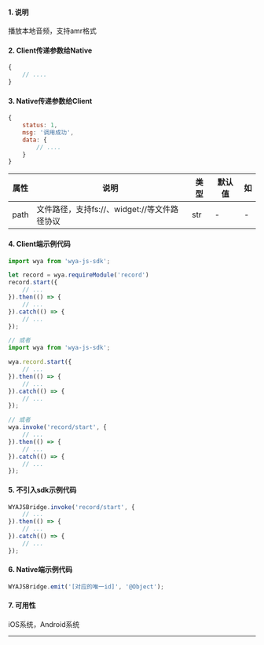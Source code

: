 #### 1. 说明

播放本地音频，支持amr格式

#### 2. Client传递参数给Native

```javascript
{
	// ....
}
```

#### 3. Native传递参数给Client

```javascript
{
	status: 1,
	msg: '调用成功',
	data: {
		// ....
	}
}
```
属性 | 说明 | 类型 | 默认值 | 如
---|---|---|---|---
path | 文件路径，支持fs://、widget://等文件路径协议 | str | - | -

#### 4. Client端示例代码

```javascript
import wya from 'wya-js-sdk';

let record = wya.requireModule('record')
record.start({
	// ...
}).then(() => {
	// ...
}).catch(() => {
	// ...
});

// 或者
import wya from 'wya-js-sdk';

wya.record.start({
	// ...
}).then(() => {
	// ...
}).catch(() => {
	// ...
});

// 或者
wya.invoke('record/start', {
	// ...
}).then(() => {
	// ...
}).catch(() => {
	// ...
});
```

#### 5. 不引入sdk示例代码

```javascript
WYAJSBridge.invoke('record/start', {
	// ...
}).then(() => {
	// ...
}).catch(() => {
	// ...
});
```

#### 6. Native端示例代码

```javascript
WYAJSBridge.emit('[对应的唯一id]', '@Object');
```

#### 7. 可用性

iOS系统，Android系统

---------

